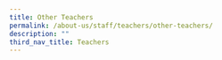 ```yaml
---
title: Other Teachers
permalink: /about-us/staff/teachers/other-teachers/
description: ""
third_nav_title: Teachers
---
```

